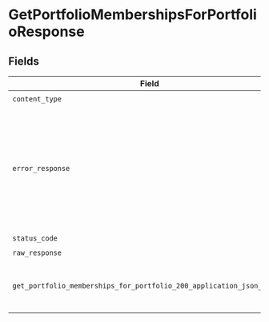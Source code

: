 # GetPortfolioMembershipsForPortfolioResponse


## Fields

| Field                                                                                                                                               | Type                                                                                                                                                | Required                                                                                                                                            | Description                                                                                                                                         |
| --------------------------------------------------------------------------------------------------------------------------------------------------- | --------------------------------------------------------------------------------------------------------------------------------------------------- | --------------------------------------------------------------------------------------------------------------------------------------------------- | --------------------------------------------------------------------------------------------------------------------------------------------------- |
| `content_type`                                                                                                                                      | *str*                                                                                                                                               | :heavy_check_mark:                                                                                                                                  | N/A                                                                                                                                                 |
| `error_response`                                                                                                                                    | [Optional[shared.ErrorResponse]](../../models/shared/errorresponse.md)                                                                              | :heavy_minus_sign:                                                                                                                                  | This usually occurs because of a missing or malformed parameter. Check the documentation and the syntax of your request and try again.              |
| `status_code`                                                                                                                                       | *int*                                                                                                                                               | :heavy_check_mark:                                                                                                                                  | N/A                                                                                                                                                 |
| `raw_response`                                                                                                                                      | [requests.Response](https://requests.readthedocs.io/en/latest/api/#requests.Response)                                                               | :heavy_minus_sign:                                                                                                                                  | N/A                                                                                                                                                 |
| `get_portfolio_memberships_for_portfolio_200_application_json_object`                                                                               | [Optional[GetPortfolioMembershipsForPortfolio200ApplicationJSON]](../../models/operations/getportfoliomembershipsforportfolio200applicationjson.md) | :heavy_minus_sign:                                                                                                                                  | Successfully retrieved the requested portfolio's memberships.                                                                                       |